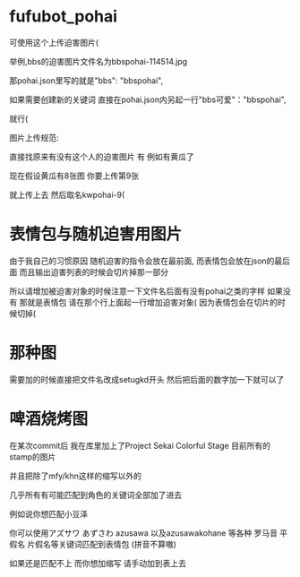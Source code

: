 # fufubot_pohai
可使用这个上传迫害图片(

举例,bbs的迫害图片文件名为bbspohai-114514.jpg

那pohai.json里写的就是"bbs": "bbspohai",

如果需要创建新的关键词 直接在pohai.json内另起一行"bbs可爱"："bbspohai",

就行(

图片上传规范:

直接找原来有没有这个人的迫害图片 有 例如有黄瓜了

现在假设黄瓜有8张图 你要上传第9张

就上传上去 然后取名kwpohai-9(


# 表情包与随机迫害用图片
由于我自己的习惯原因 随机迫害的指令会放在最前面, 而表情包会放在json的最后面 而且输出迫害列表的时候会切片掉那一部分

所以请增加被迫害对象的时候注意一下文件名后面有没有pohai之类的字样 如果没有 那就是表情包 请在那个行上面起一行增加迫害对象( 因为表情包会在切片的时候切掉(

# 那种图
需要加的时候直接把文件名改成setugkd开头 然后把后面的数字加一下就可以了

# 啤酒烧烤图
在某次commit后 我在库里加上了Project Sekai Colorful Stage 目前所有的stamp的图片

并且把除了mfy/khn这样的缩写以外的

几乎所有有可能匹配到角色的关键词全部加了进去

例如说你想匹配小豆泽

你可以使用アズサワ あずさわ azusawa 以及azusawakohane 等各种 罗马音 平假名 片假名等关键词匹配到表情包 (拼音不算嗷)

如果还是匹配不上 而你想加缩写 请手动加到表上去